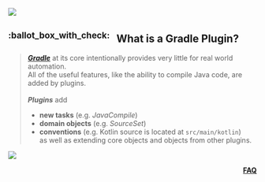 ![](https://via.placeholder.com/1024x1.png/0078D7/0078D7/text=+)<!--3px blue line-->
<!-- What is a Gradle Plugin? -->
<h2><sup>:ballot_box_with_check:&ensp;</sup>
  What is a Gradle Plugin?
</h2>
<blockquote>
<span><!-- leave the next line blank -->

***[Gradle](what-is-gradle.md)*** at its core intentionally provides very little for real world automation.  
All of the useful features, like the ability to compile Java code, are added by plugins.  
<br/>
***Plugins*** add
* **new tasks** (e.g. *JavaCompile*)
* **domain objects** (e.g. *SourceSet*)
* **conventions** (e.g. Kotlin source is located at `src/main/kotlin`)  
as well as extending core objects and objects from other plugins.
</span>
</blockquote>

![](https://via.placeholder.com/1024x1.png/0078D7/0078D7/text=+)<!--1px blue line-->
<p align="right"><a href="/../../#--------------questionfaq----------"><b>FAQ</b></a></p>

